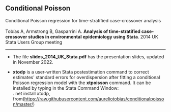 ## Conditional Poisson
Conditional Poisson regression for time-stratified case-crossover analysis
<br>
<br>
Tobías A, Armstrong B, Gasparrini A. **Analysis of time-stratified case-crossover studies in environmental epidemiology using Stata**. 
2014 UK Stata Users Group meeting 

---

* The file **slides_2014_UK_Stata.pdf** has the presentation slides, updated in November 2022. 

* **xtodp** is a user-written Stata postestimation command to correct estimates' standard errors for overdispersion after fitting a conditional Poisson regression model with the **xtpoisson** command. It can be installed by typing in the Stata Command Window:<br>
. net install xtodp, from(https://raw.githubusercontent.com/aureliotobias/conditionalpoisson/master/)
